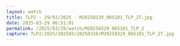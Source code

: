 ```yaml
---
layout: watch
title: TLP2 - 29/03/2025 - M20250329_065101_TLP_2T.jpg
date: 2025-03-29 06:51:01
permalink: /2025/03/29/watch/M20250329_065101_TLP_2
capture: TLP2/2025/202503/20250328/M20250329_065101_TLP_2T.jpg
---
```

